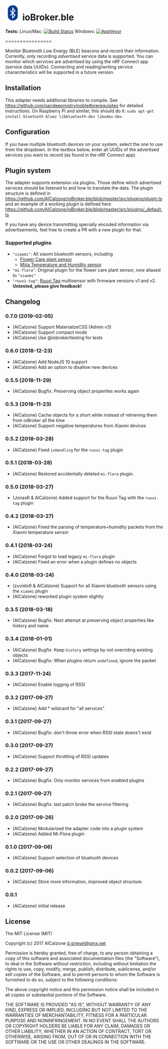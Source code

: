 <img src="admin/ble.png" height="48" /> ioBroker.ble
=================

**Tests:** Linux/Mac: [![Build Status](https://travis-ci.org/AlCalzone/ioBroker.ble.svg?branch=master)](https://travis-ci.org/AlCalzone/ioBroker.ble) 
Windows: [![AppVeyor](https://ci.appveyor.com/api/projects/status/github/AlCalzone/ioBroker.ble?branch=master&svg=true)](https://ci.appveyor.com/project/AlCalzone/ioBroker-ble/)

================

Monitor Bluetooth Low Energy (BLE) beacons and record their information. 
Currently, only recording *advertised* service data is supported. You can monitor which services are advertised by using the nRF Connect app (service data UUIDs).
Connecting and reading/writing service chararcteristics will be supported in a future version.

## Installation
This adapter needs additional libraries to compile. See https://github.com/sandeepmistry/noble#prerequisites for detailed instructions.
On Raspberry Pi and similar, this should do it: `sudo apt-get install bluetooth bluez libbluetooth-dev libudev-dev`

## Configuration
If you have multiple bluetooth devices on your system, select the one to use from the dropdown.
In the textbox below, enter all UUIDs of the advertised services you want to record (as found in the nRF Connect app).

## Plugin system
The adapter supports extension via plugins. Those define which advertised services should be listened to and how to translate the data. The plugin structure is defined in https://github.com/AlCalzone/ioBroker.ble/blob/master/src/plugins/plugin.ts and an example of a working plugin is defined here https://github.com/AlCalzone/ioBroker.ble/blob/master/src/plugins/_default.ts

If you have any device transmitting specially encoded information via advertisements, feel free to create a PR with a new plugin for that.

### Supported plugins
* `"xiaomi"`: All xiaomi bluetooth sensors, including 
  * [Flower Care plant sensor](https://xiaomi-mi.com/sockets-and-sensors/xiaomi-huahuacaocao-flower-care-smart-monitor/)
  * [Mijia Temperature and Humidity sensor](https://www.banggood.com/Xiaomi-Mijia-Bluetooth-Thermometer-Hygrometer-with-LCD-Screen-Magnetic-Suction-Wall-Stickers-p-1232396.html?cur_warehouse=USA)
* `"mi-flora"`: Original plugin for the flower care plant sensor, now aliased to `"xiaomi"`
* `"ruuvi-tag"`: [Ruuvi Tag](https://tag.ruuvi.com/) multisensor with firmware versions v1 and v2. **Untested, please give feedback!** 

## Changelog

### 0.7.0 (2019-02-05)
* (AlCalzone) Support MaterializeCSS (Admin v3)
* (AlCalzone) Support compact mode
* (AlCalzone) Use @iobroker/testing for tests

### 0.6.0 (2018-12-23)
* (AlCalzone) Add NodeJS 10 support
* (AlCalzone) Add an option to disallow new devices

### 0.5.5 (2018-11-29)
* (AlCalzone) Bugfix: Preserving object properties works again

### 0.5.3 (2018-11-23)
* (AlCalzone) Cache objects for a short while instead of retrieving them from ioBroker all the time
* (AlCalzone) Support negative temperatures from Xiaomi devices

### 0.5.2 (2018-03-28)
* (AlCalzone) Fixed `isHandling` for the `ruuvi-tag` plugin

### 0.5.1 (2018-03-28)
* (AlCalzone) Restored accidentally deleted `mi-flora` plugin.

### 0.5.0 (2018-03-27)
* (JonasR & AlCalzone) Added support for the Ruuvi Tag with the `ruuvi-tag` plugin

### 0.4.2 (2018-03-27)
* (AlCalzone) Fixed the parsing of temperature+humidity packets from the Xiaomi temperature sensor

### 0.4.1 (2018-03-24)
* (AlCalzone) Forgot to load legacy `mi-flora` plugin
* (AlCalzone) Fixed an error when a plugin defines no objects

### 0.4.0 (2018-03-24)
* (zuvielx9 & AlCalzone) Support for all Xiaomi bluetooth sensors using the `xiaomi` plugin
* (AlCalzone) reworked plugin system slightly

### 0.3.5 (2018-03-18)
* (AlCalzone) Bugfix: Next attempt at preserving object properties like history and name

### 0.3.4 (2018-01-01)
* (AlCalzone) Bugfix: Keep `history` settings by not overriding existing objects
* (AlCalzone) Bugfix: When plugins return `undefined`, ignore the packet

### 0.3.3 (2017-11-24)
* (AlCalzone) Enable logging of RSSI

### 0.3.2 (2017-09-27)
* (AlCalzone) Add * wildcard for "all services"

### 0.3.1 (2017-09-27)
* (AlCalzone) Bugfix: don't throw error when RSSI state doens't exist

### 0.3.0 (2017-09-27)
* (AlCalzone) Support throttling of RSSI updates

### 0.2.2 (2017-09-27)
* (AlCalzone) Bugfix: Only monitor services from _enabled_ plugins

### 0.2.1 (2017-09-27)
* (AlCalzone) Bugfix: last patch broke the service filtering

### 0.2.0 (2017-09-26)
* (AlCalzone) Modularized the adapter code into a plugin system
* (AlCalzone) Added Mi-Flora plugin

### 0.1.0 (2017-09-06)
* (AlCalzone) Support selection of bluetooth devices

### 0.0.2 (2017-09-06)
* (AlCalzone) Store more information, improved object structure.

### 0.0.1
* (AlCalzone) initial release

## License
The MIT License (MIT)

Copyright (c) 2017 AlCalzone <d.griesel@gmx.net>

Permission is hereby granted, free of charge, to any person obtaining a copy
of this software and associated documentation files (the "Software"), to deal
in the Software without restriction, including without limitation the rights
to use, copy, modify, merge, publish, distribute, sublicense, and/or sell
copies of the Software, and to permit persons to whom the Software is
furnished to do so, subject to the following conditions:

The above copyright notice and this permission notice shall be included in
all copies or substantial portions of the Software.

THE SOFTWARE IS PROVIDED "AS IS", WITHOUT WARRANTY OF ANY KIND, EXPRESS OR
IMPLIED, INCLUDING BUT NOT LIMITED TO THE WARRANTIES OF MERCHANTABILITY,
FITNESS FOR A PARTICULAR PURPOSE AND NONINFRINGEMENT. IN NO EVENT SHALL THE
AUTHORS OR COPYRIGHT HOLDERS BE LIABLE FOR ANY CLAIM, DAMAGES OR OTHER
LIABILITY, WHETHER IN AN ACTION OF CONTRACT, TORT OR OTHERWISE, ARISING FROM,
OUT OF OR IN CONNECTION WITH THE SOFTWARE OR THE USE OR OTHER DEALINGS IN
THE SOFTWARE.
